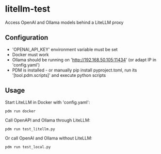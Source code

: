 # litellm-test

Access OpenAI and Ollama models behind a LiteLLM proxy

## Configuration

* 'OPENAI_API_KEY' environment variable must be set
* Docker must work
* Ollama should be running on 'http://192.168.50.105:11434' (or adapt IP in 'config.yaml')
* PDM is installed - or manually pip install pyproject.toml, run its '[tool.pdm.scripts]' and execute python scripts

## Usage

Start LiteLLM in Docker with 'config.yaml':
```
pdm run docker
```

Call OpenAPI and Ollama through LiteLLM:
```
pdm run test_litellm.py
```
Or call OpenAI and Ollama without LiteLLM:
```
pdm run test_local.py
```

